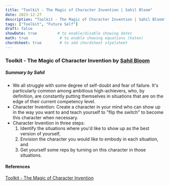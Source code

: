 ```yaml
---
title: "Toolkit - The Magic of Character Invention | Sahil Bloom"
date: 2023-12-27
description: "Toolkit - The Magic of Character Invention | Sahil Bloom"
tags: ["Toolkit", "Future Self"]
draft: false
showDate: true         # to enable/disable showing dates
math: true              # to enable showing equations (katex)
chordsheet: true        # to add chordsheet styelsheet
---
```


### Toolkit - The Magic of Character Invention by [Sahil Bloom](https://twitter.com/SahilBloom)

##### Summary by Sahil
* We all struggle with some degree of self-doubt and fear of failure. It's particularly common among ambitious high-achievers, who, by definition, are constantly putting themselves in situations that are on the edge of their current competency level.
* Character Invention: Create a character in your mind who can show up in the way you want to and teach yourself to "flip the switch" to become this character when necessary.
* Character Invention in three steps: 
  1. Identify the situations where you'd like to show up as the best version of yourself, 
  2. Envision the character you would like to embody in each situation, and 
  3. Get yourself some reps by turning on this character in those situations.

 
#### References
[Toolkit - The Magic of Character Invention](https://www.sahilbloom.com/newsletter/the-magic-of-character-invention)

